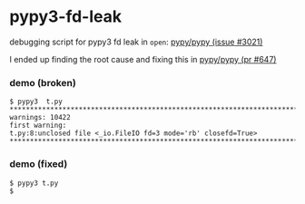 pypy3-fd-leak
=============

debugging script for pypy3 fd leak in `open`: [pypy/pypy (issue #3021)]

I ended up finding the root cause and fixing this in [pypy/pypy (pr #647)]

[pypy/pypy (issue #3021)]: https://bitbucket.org/pypy/pypy/issues/3021/ioopen-directory-leaks-a-file-descriptor
[pypy/pypy (pr #647)]: https://bitbucket.org/pypy/pypy/pull-requests/647/fix-leak-of-file-descriptor-with-_iofileio/diff

### demo (broken)

```console
$ pypy3  t.py
*******************************************************************************
warnings: 10422
first warning:
t.py:8:unclosed file <_io.FileIO fd=3 mode='rb' closefd=True>
*******************************************************************************
```

### demo (fixed)

```console
$ pypy3 t.py
$
```
